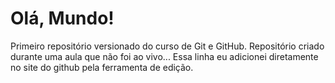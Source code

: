 # Olá, Mundo!
 Primeiro repositório versionado do curso de Git e GitHub.
    Repositório criado durante uma aula que não foi ao vivo...
    Essa linha eu adicionei diretamente no site do github pela ferramenta de edição.
